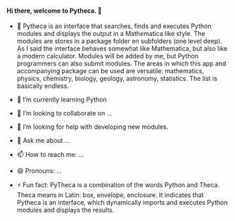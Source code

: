#### Hi there, welcome to Pytheca. 👋


- 🔭 Pytheca is an interface that searches, finds and executes Python modules and displays the output in a Mathematica like style. The modules are stores in a package folder en subfolders (one level deep). As I said the interface behaves somewhat like Mathematica, but also like a modern calculator. Modules will be added by me, but Python programmers can also submit modules. The areas in which this app and accompanying package can be used are versatile: mathematics, physics, chemistry, biology, geology, astronomy, statistics. The list is basically endless.


- 🌱 I’m currently learning Python
- 👯 I’m looking to collaborate on ...
- 🤔 I’m looking for help with developing new modules.
- 💬 Ask me about ...
- 📫 How to reach me: ...
- 😄 Pronouns: ...
- ⚡ Fun fact: PyTheca is a combination of the words Python and Theca. Theca means in Latin: box, envelope, enclosure. It indicates that Pytheca is an interface, which dynamically imports and executes Python modules and displays the results.

